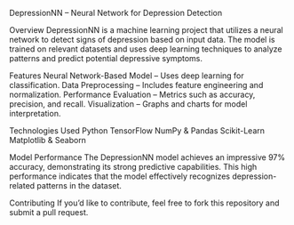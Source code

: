DepressionNN – Neural Network for Depression Detection

Overview
DepressionNN is a machine learning project that utilizes a neural network to detect signs of depression based on input data. 
The model is trained on relevant datasets and uses deep learning techniques to analyze patterns and predict potential depressive symptoms.

Features
Neural Network-Based Model – Uses deep learning for classification.
Data Preprocessing – Includes feature engineering and normalization.
Performance Evaluation – Metrics such as accuracy, precision, and recall.
Visualization – Graphs and charts for model interpretation.

Technologies Used
Python
TensorFlow
NumPy & Pandas
Scikit-Learn
Matplotlib & Seaborn

Model Performance
The DepressionNN model achieves an impressive 97% accuracy, 
demonstrating its strong predictive capabilities. 
This high performance indicates that the model effectively recognizes depression-related patterns in the dataset.



Contributing
If you’d like to contribute, feel free to fork this repository and submit a pull request.
